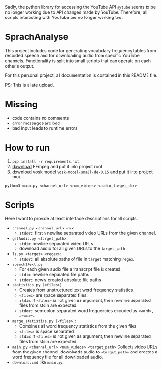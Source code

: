 Sadly, the python library for accessing the YouTube API `pytube` seems to be no longer working due to API changes made by YouTube. 
Therefore, all scripts interacting with YouTube are no longer working too.

# SprachAnalyse

This project includes code for generating vocabulary frequency tables from recorded speech and for downloading audio from specific YouTube channels. 
Functionality is split into small scripts that can operate on each other's output.

For this personal project, all documentation is contained in this README file.

PS: This is a late upload.

# Missing
- code contains no comments
- error messages are bad
- bad input leads to runtime errors

# How to run
1. `pip install -r requirements.txt`
2. [download](https://ffmpeg.org/download.html) FFmpeg and put it into project root
3. [download](https://alphacephei.com/vosk/models) vosk model `vosk-model-small-de-0.15` and put it into project root

`python3 main.py <channel_url> <num_vidoes> <audio_target_dir>`

# Scripts
Here I want to provide at least interface descriptions for all scripts.

- `channel.py <channel_url> <n>`:
    - `stdout`: first `n` newline separated video URLs from the given channel.
- `getAudio.py <target_path>`:
    - `stdin`: newline separated video URLs
    - download audio for all given URLs to the `target_path` 
- `ls.py <target> <regex>`:
    - `stdout`: all absolute paths of file in `target` matching `regex`.
- `speech2text.py`
    - For each given audio file a transcript file is created.
    - `stdin`: newline separated file paths
    - `stdout`: newly created absolute file paths
- `statistics.py [<files>]`
    - Creates from unstructured text word frequency statistics.
    - `<files>` are space separated files.
    - `stdin`: if `<files>` is not given as argument, then newline separated files from stdin are expected.
    - `stdout`: semicolon separated word frequencies encoded as `<word>,<count>`.
- `merge_statistics.py [<files>]`:
    - Combines all word frequency statistics from the given files 
    - `<files>` is space separated.
    - `stdin`: if `<files>` is not given as argument, then newline separated files from stdin are expected.
- `main.py <channel_url> <num_videos> <target_path>`
    Collects video URLs from the given channel, downloads audio to `<target_path>` and creates a word frequency file for all downloaded audio.
- `download.cmd` like `main.py`. 


